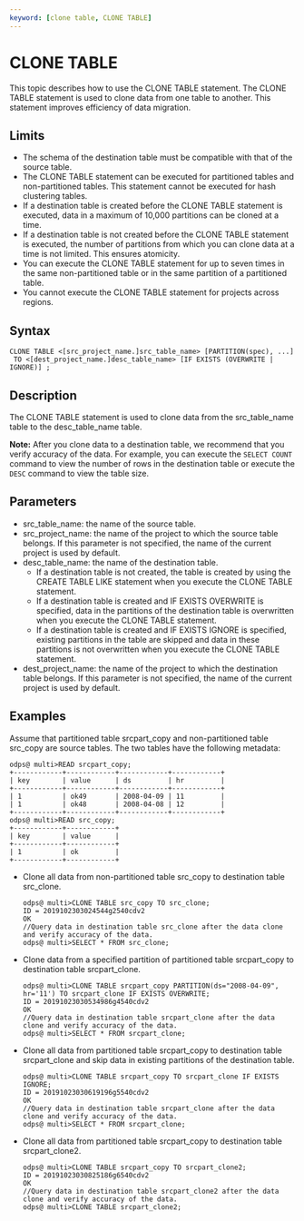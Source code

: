 ```yaml
---
keyword: [clone table, CLONE TABLE]
---
```


# CLONE TABLE

This topic describes how to use the CLONE TABLE statement. The CLONE TABLE statement is used to clone data from one table to another. This statement improves efficiency of data migration.

## Limits

-   The schema of the destination table must be compatible with that of the source table.
-   The CLONE TABLE statement can be executed for partitioned tables and non-partitioned tables. This statement cannot be executed for hash clustering tables.
-   If a destination table is created before the CLONE TABLE statement is executed, data in a maximum of 10,000 partitions can be cloned at a time.
-   If a destination table is not created before the CLONE TABLE statement is executed, the number of partitions from which you can clone data at a time is not limited. This ensures atomicity.
-   You can execute the CLONE TABLE statement for up to seven times in the same non-partitioned table or in the same partition of a partitioned table.
-   You cannot execute the CLONE TABLE statement for projects across regions.

## Syntax

```
CLONE TABLE <[src_project_name.]src_table_name> [PARTITION(spec), ...]
 TO <[dest_project_name.]desc_table_name> [IF EXISTS (OVERWRITE | IGNORE)] ;
```

## Description

The CLONE TABLE statement is used to clone data from the src\_table\_name table to the desc\_table\_name table.

**Note:** After you clone data to a destination table, we recommend that you verify accuracy of the data. For example, you can execute the `SELECT COUNT` command to view the number of rows in the destination table or execute the `DESC` command to view the table size.

## Parameters

-   src\_table\_name: the name of the source table.
-   src\_project\_name: the name of the project to which the source table belongs. If this parameter is not specified, the name of the current project is used by default.
-   desc\_table\_name: the name of the destination table.
    -   If a destination table is not created, the table is created by using the CREATE TABLE LIKE statement when you execute the CLONE TABLE statement.
    -   If a destination table is created and IF EXISTS OVERWRITE is specified, data in the partitions of the destination table is overwritten when you execute the CLONE TABLE statement.
    -   If a destination table is created and IF EXISTS IGNORE is specified, existing partitions in the table are skipped and data in these partitions is not overwritten when you execute the CLONE TABLE statement.
-   dest\_project\_name: the name of the project to which the destination table belongs. If this parameter is not specified, the name of the current project is used by default.

## Examples

Assume that partitioned table srcpart\_copy and non-partitioned table src\_copy are source tables. The two tables have the following metadata:

```
odps@ multi>READ srcpart_copy;
+------------+------------+------------+------------+
| key        | value      | ds         | hr         |
+------------+------------+------------+------------+
| 1          | ok49       | 2008-04-09 | 11         |
| 1          | ok48       | 2008-04-08 | 12         |
+------------+------------+------------+------------+
odps@ multi>READ src_copy;
+------------+------------+
| key        | value      |
+------------+------------+
| 1          | ok         |
+------------+------------+
```

-   Clone all data from non-partitioned table src\_copy to destination table src\_clone.

    ```
    odps@ multi>CLONE TABLE src_copy TO src_clone;
    ID = 2019102303024544g2540cdv2
    OK
    //Query data in destination table src_clone after the data clone and verify accuracy of the data.
    odps@ multi>SELECT * FROM src_clone;
    ```

-   Clone data from a specified partition of partitioned table srcpart\_copy to destination table srcpart\_clone.

    ```
    odps@ multi>CLONE TABLE srcpart_copy PARTITION(ds="2008-04-09", hr='11') TO srcpart_clone IF EXISTS OVERWRITE;
    ID = 20191023030534986g4540cdv2
    OK
    //Query data in destination table srcpart_clone after the data clone and verify accuracy of the data.
    odps@ multi>SELECT * FROM srcpart_clone;
    ```

-   Clone all data from partitioned table srcpart\_copy to destination table srcpart\_clone and skip data in existing partitions of the destination table.

    ```
    odps@ multi>CLONE TABLE srcpart_copy TO srcpart_clone IF EXISTS IGNORE;
    ID = 20191023030619196g5540cdv2
    OK
    //Query data in destination table srcpart_clone after the data clone and verify accuracy of the data.
    odps@ multi>SELECT * FROM srcpart_clone;
    ```

-   Clone all data from partitioned table srcpart\_copy to destination table srcpart\_clone2.

    ```
    odps@ multi>CLONE TABLE srcpart_copy TO srcpart_clone2;
    ID = 20191023030825186g6540cdv2
    OK
    //Query data in destination table srcpart_clone2 after the data clone and verify accuracy of the data.
    odps@ multi>CLONE TABLE srcpart_clone2;
    ```


